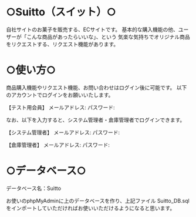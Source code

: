 # ○Suitto（スイット）○


自社サイトのお菓子を販売する、ECサイトです。
基本的な購入機能の他、ユーザーが「こんな商品があったらいいな」、という
気楽な気持ちでオリジナル商品をリクエストする、リクエスト機能があります。


# ○使い方○
商品購入機能やリクエスト機能、お問い合わせはログイン後に可能です。
以下のアカウントでログインをお願いいたします。

【テスト用会員】
メールアドレス:
パスワード:

なお、以下を入力すると、システム管理者・倉庫管理者でログインできます。

【システム管理者】
メールアドレス:
パスワード:

【倉庫管理者】
メールアドレス:
パスワード:


# ○データベース○

データベース名：Suitto

お使いのphpMyAdminに上のデータベースを作り、上記ファイル Suitto_DB.sqlをインポートしていただければお使いいただけるようになると思います。
